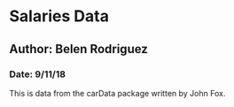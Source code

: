# Salaries Data

## Author: Belen Rodriguez
### Date: 9/11/18

This is data from the carData package written by John Fox.